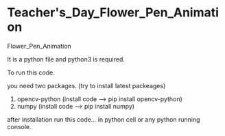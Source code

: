 # Teacher's_Day_Flower_Pen_Animation
Flower_Pen_Animation


It is a python file and python3 is required.

To run this code.

you need two packages.
(try to install latest packeages)

1. opencv-python (install code -->  pip install opencv-python)
2. numpy (install code --> pip install numpy)

after installation run this code... in python cell or any python running console.
